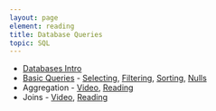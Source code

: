 ```yaml
---
layout: page
element: reading
title: Database Queries
topic: SQL
---
```


* [Databases Intro](https://www.youtube.com/watch?v=kaKa6N9lEG8)
* [Basic Queries](http://www.datacarpentry.org/sql-ecology-lesson/01-sql-basic-queries) - [Selecting](https://www.youtube.com/watch?v=Gua3FpRzLdQ), [Filtering](https://www.youtube.com/watch?v=c3hoWxukrPE), [Sorting](https://www.youtube.com/watch?v=rNwwdijxxKs), [Nulls](https://www.youtube.com/watch?v=KLugfNdGNFw)
* Aggregation - [Video](https://www.youtube.com/watch?v=ZjuL-pfkUOA), [Reading](http://www.datacarpentry.org/sql-ecology-lesson/02-sql-aggregation)
* Joins - [Video](https://www.youtube.com/watch?v=79EBoVPUzkE), [Reading](http://www.datacarpentry.org/sql-ecology-lesson/03-sql-joins-aliases)

